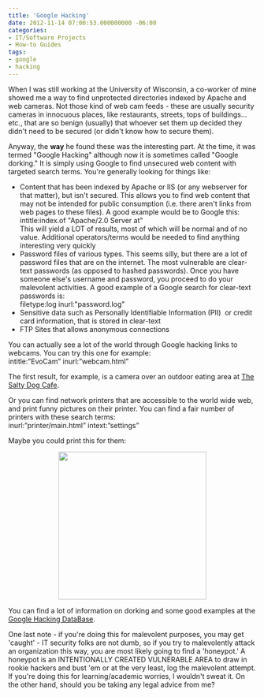 ```yaml
---
title: 'Google Hacking'
date: 2012-11-14 07:00:53.000000000 -06:00
categories:
- IT/Software Projects
- How-to Guides
tags:
- google
- hacking
---
```

<p>When I was still working at the University of Wisconsin, a co-worker of mine showed me a way to find unprotected directories indexed by Apache and web cameras. Not those kind of web cam feeds - these are usually security cameras in innocuous places, like restaurants, streets, tops of buildings... etc., that are so benign (usually) that whoever set them up decided they didn't need to be secured (or didn't know how to secure them).</p>
<p>Anyway, the <strong>way</strong> he found these was the interesting part. At the time, it was termed "Google Hacking" although now it is sometimes called "Google dorking." It is simply using Google to find unsecured web content with targeted search terms. <!--more-->You're generally looking for things like:</p>
<ul>
<li>Content that has been indexed by Apache or IIS (or any webserver for that matter), but isn't secured. This allows you to find web content that may not be intended for public consumption (i.e. there aren't links from web pages to these files). A good example would be to Google this:<br />
intitle:index.of "Apache/2.0 Server at"<br />
This will yield a LOT of results, most of which will be normal and of no value. Additional operators/terms would be needed to find anything interesting very quickly</li>
<li>Password files of various types. This seems silly, but there are a lot of password files that are on the internet. The most vulnerable are clear-text passwords (as opposed to hashed passwords). Once you have someone else's username and password, you proceed to do your malevolent activities. A good example of a Google search for clear-text passwords is:<br />
filetype:log inurl:"password.log"</li>
<li>Sensitive data such as Personally Identifiable Information (PII)  or credit card information, that is stored in clear-text</li>
<li>FTP Sites that allows anonymous connections</li>
</ul>
<p>You can actually see a lot of the world through Google hacking links to webcams. You can try this one for example:<br />
intitle:”EvoCam” inurl:”webcam.html”</p>
<p>The first result, for example, is a camera over an outdoor eating area at <a href="http://98.101.223.10:8080/webcam.html" target="_blank">The Salty Dog Cafe</a>.</p>
<p>Or you can find network printers that are accessible to the world wide web, and print funny pictures on their printer. You can find a fair number of printers with these search terms:<br />
inurl:”printer/main.html” intext:”settings”</p>
<p><span style="text-align:center;">Maybe you could print this for them:</span></p>
<p style="text-align:center;"><a href="{{ "/assets/troll-troll-face.jpg" | absolute_url }}"><img class="aligncenter  wp-image-183" title="troll-face" alt="" src="{{ site.baseurl }}/assets/troll-troll-face.jpg?w=150" height="300" width="300" /></a></p>
<p>You can find a lot of information on dorking and some good examples at the <a href="http://johnny.ihackstuff.com/ghdb/" target="_blank">Google Hacking DataBase</a>.</p>
<p>One last note - if you're doing this for malevolent purposes, you may get 'caught' - IT security folks are not dumb, so if you try to malevolently attack an organization this way, you are most likely going to find a 'honeypot.' A honeypot is an INTENTIONALLY CREATED VULNERABLE AREA to draw in rookie hackers and bust 'em or at the very least, log the malevolent attempt. If you're doing this for learning/academic worries, I wouldn't sweat it. On the other hand, should you be taking any legal advice from me?</p>
